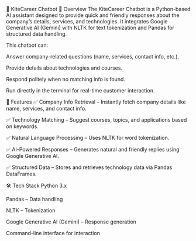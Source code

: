📌 KiteCareer Chatbot
📖 Overview
The KiteCareer Chatbot is a Python-based AI assistant designed to provide quick and friendly responses about the company’s details, services, and technologies. It integrates Google Generative AI (Gemini) with NLTK for text tokenization and Pandas for structured data handling.

This chatbot can:

Answer company-related questions (name, services, contact info, etc.).

Provide details about technologies and courses.

Respond politely when no matching info is found.

Run directly in the terminal for real-time customer interaction.

🚀 Features
✅ Company Info Retrieval – Instantly fetch company details like name, services, and contact info.

✅ Technology Matching – Suggest courses, topics, and applications based on keywords.

✅ Natural Language Processing – Uses NLTK for word tokenization.

✅ AI-Powered Responses – Generates natural and friendly replies using Google Generative AI.

✅ Structured Data – Stores and retrieves technology data via Pandas DataFrames.

🛠️ Tech Stack
Python 3.x

Pandas – Data handling

NLTK – Tokenization

Google Generative AI (Gemini) – Response generation

Command-line interface for interaction

